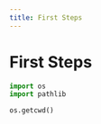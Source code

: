 ```yaml
---
title: First Steps
---
```


# First Steps

```python title="some_title.py"
import os
import pathlib

os.getcwd()
```